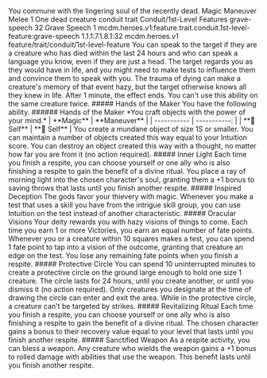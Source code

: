 <ability>
  <flavor>You commune with the lingering soul of the recently dead.</flavor>
  <keywords>
    <keyword>Magic</keyword>
  </keywords>
  <type>Maneuver</type>
  <distance>Melee 1</distance>
  <target>One dead creature</target>
  <metadata>
    <class>conduit</class>
    <feature_type>trait</feature_type>
    <file_dpath>Conduit/1st-Level Features</file_dpath>
    <item_id>grave-speech</item_id>
    <item_index>32</item_index>
    <item_name>Grave Speech</item_name>
    <level>1</level>
    <scc>mcdm.heroes.v1:feature.trait.conduit.1st-level-feature:grave-speech</scc>
    <scdc>1.1.1:7.1.8.1:32</scdc>
    <source>mcdm.heroes.v1</source>
    <type>feature/trait/conduit/1st-level-feature</type>
  </metadata>
  <effects>
    <effect type="mundane">You can speak to the target if they are a creature who has died within the last 24 hours and who can speak a language you know, even if they are just a head. The target regards you as they would have in life, and you might need to make tests to influence them and convince them to speak with you. The trauma of dying can make a creature&apos;s memory of that event hazy, but the target otherwise knows all they knew in life. After 1 minute, the effect ends. You can&apos;t use this ability on the same creature twice.
##### Hands of the Maker
You have the following ability.
###### Hands of the Maker
*You craft objects with the power of your mind.*
| **Magic**   | **Maneuver** |
| ----------- | -----------: |
| **📏 Self** |  **🎯 Self** |</effect>
    <effect type="mundane">You create a mundane object of size 1S or smaller. You can maintain a number of objects created this way equal to your Intuition score. You can destroy an object created this way with a thought, no matter how far you are from it (no action required).
##### Inner Light
Each time you finish a respite, you can choose yourself or one ally who is also finishing a respite to gain the benefit of a divine ritual. You place a ray of morning light into the chosen character&apos;s soul, granting them a +1 bonus to saving throws that lasts until you finish another respite.
##### Inspired Deception
The gods favor your thievery with magic. Whenever you make a test that uses a skill you have from the intrigue skill group, you can use Intuition on the test instead of another characteristic.
##### Oracular Visions
Your deity rewards you with hazy visions of things to come. Each time you earn 1 or more Victories, you earn an equal number of fate points. Whenever you or a creature within 10 squares makes a test, you can spend 1 fate point to tap into a vision of the outcome, granting that creature an edge on the test. You lose any remaining fate points when you finish a respite.
##### Protective Circle
You can spend 10 uninterrupted minutes to create a protective circle on the ground large enough to hold one size 1 creature. The circle lasts for 24 hours, until you create another, or until you dismiss it (no action required). Only creatures you designate at the time of drawing the circle can enter and exit the area. While in the protective circle, a creature can&apos;t be targeted by strikes.
##### Revitalizing Ritual
Each time you finish a respite, you can choose yourself or one ally who is also finishing a respite to gain the benefit of a divine ritual. The chosen character gains a bonus to their recovery value equal to your level that lasts until you finish another respite.
##### Sanctified Weapon
As a respite activity, you can bless a weapon. Any creature who wields the weapon gains a +1 bonus to rolled damage with abilities that use the weapon. This benefit lasts until you finish another respite.</effect>
  </effects>
</ability>

